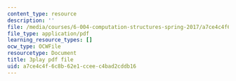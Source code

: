 ```yaml
---
content_type: resource
description: ''
file: /media/courses/6-004-computation-structures-spring-2017/a7ce4c4f6c8b62e1cceec4bad2cddb16_LiO-HMhxAtY.pdf
file_type: application/pdf
learning_resource_types: []
ocw_type: OCWFile
resourcetype: Document
title: 3play pdf file
uid: a7ce4c4f-6c8b-62e1-ccee-c4bad2cddb16
---
```

